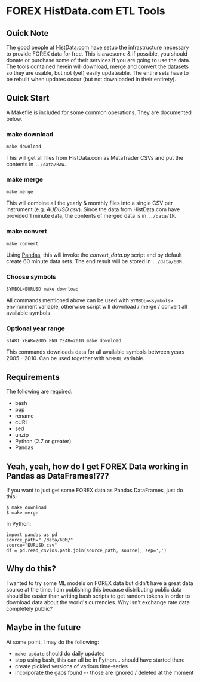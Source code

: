 # FOREX HistData.com ETL Tools

## Quick Note
The good people at [HistData.com](http://www.histdata.com) have setup the infrastructure necessary to provide FOREX data for free.  This is awesome & if possible, you should donate or purchase some of their services if you are going to use the data.  The tools contained herein will download, merge and convert the datasets so they are usable, but not (yet) easily updateable.  The entire sets have to be rebuilt when updates occur (but not downloaded in their entirety).

## Quick Start
A Makefile is included for some common operations.  They are documented below.

### make download
```make download```

This will get all files from HistData.com as MetaTrader CSVs and put the contents in ```../data/RAW```.

### make merge
```make merge```

This will combine all the yearly & monthly files into a single CSV per instrument (e.g. *AUDUSD.csv*).  Since the data from HistData.com have provided 1 minute data, the contents of merged data is in ```../data/1M```.

### make convert
```make convert```

Using [Pandas](http://pandas.pydata.org/), this will invoke the *convert_data.py* script and by default create 60 minute data sets.  The end result will be stored in ```../data/60M```.


### Choose symbols
```SYMBOL=EURUSD make download```

All commands mentioned above can be used with `SYMBOL=<symbols>` environment variable, otherwise script will download / merge / convert all available symbols

### Optional year range
```START_YEAR=2005 END_YEAR=2010 make download```

This commands downloads data for all available symbols between years 2005 - 2010. Can be used together with `SYMBOL` variable.

## Requirements
The following are required:
* bash
* [pup](https://github.com/ericchiang/pup)
* rename
* cURL
* sed
* unzip
* Python (2.7 or greater)
* Pandas

## Yeah, yeah, how do I get FOREX Data working in Pandas as DataFrames!???
If you want to just get some FOREX data as Pandas DataFrames, just do this:

```
$ make download 
$ make merge
```
In Python:
```
import pandas as pd 
source_path="./data/60M/" 
source="EURUSD.csv" 
df = pd.read_csv(os.path.join(source_path, source), sep=',')
```

## Why do this?
I wanted to try some ML models on FOREX data but didn't have a great data source at the time.  I am publishing this because distributing public data should be easier than writing bash scripts to get random tokens in order to download data about the world's currencies.  Why isn't exchange rate data completely public? 

## Maybe in the future
At some point, I may do the following:
* ```make update``` should do daily updates
* stop using bash, this can all be in Python... should have started there
* create pickled versions of various time-series
* incorporate the gaps found -- those are ignored / deleted at the moment